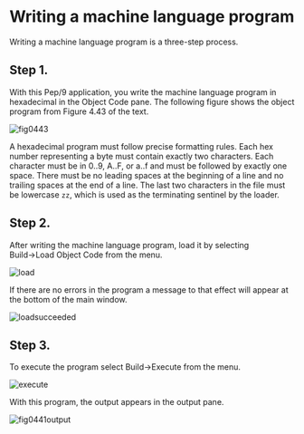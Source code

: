 # Writing a machine language program

Writing a machine language program is a three-step process.

## Step 1.

With this Pep/9 application, you write the machine language program in hexadecimal in the Object Code pane.
The following figure shows the object program from Figure 4.43 of the text.

![fig0443](qrc:/help-asm/images/fig0443.png)

A hexadecimal program must follow precise formatting rules.
Each hex number representing a byte must contain exactly two characters.
Each character must be in 0..9, A..F, or a..f and must be followed by exactly one space.
There must be no leading spaces at the beginning of a line and no trailing spaces at the end of a line.
The last two characters in the file must be lowercase `zz`, which is used as the terminating sentinel by the loader.

## Step 2.

After writing the machine language program, load it by selecting Build→Load Object Code from the menu.

![load](qrc:/help-asm/images/load.png)

If there are no errors in the program a message to that effect will appear at the bottom of the main window.

![loadsucceeded](qrc:/help-asm/images/loadsucceeded.png)

## Step 3.

To execute the program select Build→Execute from the menu.

![execute](qrc:/help-asm/images/execute.png)

With this program, the output appears in the output pane.

![fig0441output](qrc:/help-asm/images/fig0441output.png)

